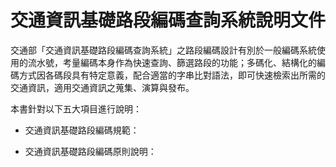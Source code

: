 # 交通資訊基礎路段編碼查詢系統說明文件

交通部「交通資訊基礎路段編碼查詢系統」之路段編碼設計有別於一般編碼系統使用的流水號，考量編碼本身作為快速查詢、篩選路段的功能；多碼化、結構化的編碼方式因各碼段具有特定意義，配合適當的字串比對語法，即可快速檢索出所需的交通資訊，適用交通資訊之蒐集、演算與發布。

本書針對以下五大項目進行說明：

  - 交通資訊基礎路段編碼規範：
  
  - 交通資訊基礎路段編碼原則說明：
  

